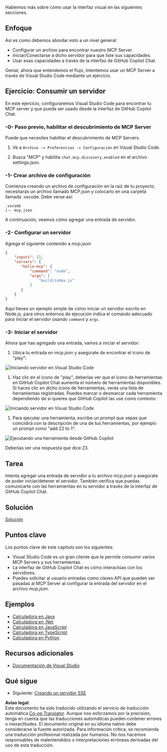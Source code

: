 <!--
CO_OP_TRANSLATOR_METADATA:
{
  "original_hash": "54e9ffc5dba01afcb8880a9949fd1881",
  "translation_date": "2025-07-04T15:24:22+00:00",
  "source_file": "03-GettingStarted/04-vscode/README.md",
  "language_code": "es"
}
-->
Hablemos más sobre cómo usar la interfaz visual en las siguientes secciones.

## Enfoque

Así es como debemos abordar esto a un nivel general:

- Configurar un archivo para encontrar nuestro MCP Server.
- Iniciar/Conectarse a dicho servidor para que liste sus capacidades.
- Usar esas capacidades a través de la interfaz de GitHub Copilot Chat.

Genial, ahora que entendemos el flujo, intentemos usar un MCP Server a través de Visual Studio Code mediante un ejercicio.

## Ejercicio: Consumir un servidor

En este ejercicio, configuraremos Visual Studio Code para encontrar tu MCP server y que pueda ser usado desde la interfaz de GitHub Copilot Chat.

### -0- Paso previo, habilitar el descubrimiento de MCP Server

Puede que necesites habilitar el descubrimiento de MCP Servers.

1. Ve a `Archivo -> Preferencias -> Configuración` en Visual Studio Code.

1. Busca "MCP" y habilita `chat.mcp.discovery.enabled` en el archivo settings.json.

### -1- Crear archivo de configuración

Comienza creando un archivo de configuración en la raíz de tu proyecto, necesitarás un archivo llamado MCP.json y colocarlo en una carpeta llamada .vscode. Debe verse así:

```text
.vscode
|-- mcp.json
```

A continuación, veamos cómo agregar una entrada de servidor.

### -2- Configurar un servidor

Agrega el siguiente contenido a *mcp.json*:

```json
{
    "inputs": [],
    "servers": {
       "hello-mcp": {
           "command": "node",
           "args": [
               "build/index.js"
           ]
       }
    }
}
```

Aquí tienes un ejemplo simple de cómo iniciar un servidor escrito en Node.js, para otros entornos de ejecución indica el comando adecuado para iniciar el servidor usando `command` y `args`.

### -3- Iniciar el servidor

Ahora que has agregado una entrada, vamos a iniciar el servidor:

1. Ubica tu entrada en *mcp.json* y asegúrate de encontrar el ícono de "play":

  ![Iniciando servidor en Visual Studio Code](../../../../translated_images/vscode-start-server.8e3c986612e3555de47e5b1e37b2f3020457eeb6a206568570fd74a17e3796ad.es.png)  

1. Haz clic en el ícono de "play", deberías ver que el ícono de herramientas en GitHub Copilot Chat aumenta el número de herramientas disponibles. Si haces clic en dicho ícono de herramientas, verás una lista de herramientas registradas. Puedes marcar o desmarcar cada herramienta dependiendo de si quieres que GitHub Copilot las use como contexto:

  ![Iniciando servidor en Visual Studio Code](../../../../translated_images/vscode-tool.0b3bbea2fb7d8c26ddf573cad15ef654e55302a323267d8ee6bd742fe7df7fed.es.png)

1. Para ejecutar una herramienta, escribe un prompt que sepas que coincidirá con la descripción de una de tus herramientas, por ejemplo un prompt como "add 22 to 1":

  ![Ejecutando una herramienta desde GitHub Copilot](../../../../translated_images/vscode-agent.d5a0e0b897331060518fe3f13907677ef52b879db98c64d68a38338608f3751e.es.png)

  Deberías ver una respuesta que dice 23.

## Tarea

Intenta agregar una entrada de servidor a tu archivo *mcp.json* y asegúrate de poder iniciar/detener el servidor. También verifica que puedas comunicarte con las herramientas en tu servidor a través de la interfaz de GitHub Copilot Chat.

## Solución

[Solución](./solution/README.md)

## Puntos clave

Los puntos clave de este capítulo son los siguientes:

- Visual Studio Code es un gran cliente que te permite consumir varios MCP Servers y sus herramientas.
- La interfaz de GitHub Copilot Chat es cómo interactúas con los servidores.
- Puedes solicitar al usuario entradas como claves API que pueden ser pasadas al MCP Server al configurar la entrada del servidor en el archivo *mcp.json*.

## Ejemplos

- [Calculadora en Java](../samples/java/calculator/README.md)
- [Calculadora en .Net](../../../../03-GettingStarted/samples/csharp)
- [Calculadora en JavaScript](../samples/javascript/README.md)
- [Calculadora en TypeScript](../samples/typescript/README.md)
- [Calculadora en Python](../../../../03-GettingStarted/samples/python)

## Recursos adicionales

- [Documentación de Visual Studio](https://code.visualstudio.com/docs/copilot/chat/mcp-servers)

## Qué sigue

- Siguiente: [Creando un servidor SSE](../05-sse-server/README.md)

**Aviso legal**:  
Este documento ha sido traducido utilizando el servicio de traducción automática [Co-op Translator](https://github.com/Azure/co-op-translator). Aunque nos esforzamos por la precisión, tenga en cuenta que las traducciones automáticas pueden contener errores o inexactitudes. El documento original en su idioma nativo debe considerarse la fuente autorizada. Para información crítica, se recomienda una traducción profesional realizada por humanos. No nos hacemos responsables de malentendidos o interpretaciones erróneas derivadas del uso de esta traducción.